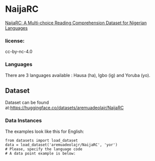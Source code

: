 # NaijaRC
[NaijaRC: A Multi-choice Reading Comprehension Dataset for Nigerian Languages](https://arxiv.org/abs/2308.09768)

### license: 
cc-by-nc-4.0

### Languages
There are 3 languages available : Hausa (ha), Igbo (ig) and Yoruba (yo). 

## Dataset
Dataset can be found at:https://huggingface.co/datasets/aremuadeolajr/NaijaRC


### Data Instances
The examples look like this for English:
```
from datasets import load_dataset
data = load_dataset('aremuadeolajr/NaijaRC', 'yor')
# Please, specify the language code
# A data point example is below:
```

